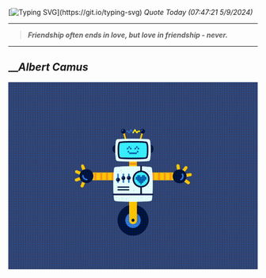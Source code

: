 [![Typing SVG](https://readme-typing-svg.herokuapp.com?font=Press+Start+2P&color=C2F784&size=35&width=900&height=100&lines=Hello+World%2C+I'm+Hung+!)](https://git.io/typing-svg) 
_Quote Today (07:47:21 5/9/2024)_
___
>**_Friendship often ends in love, but love in friendship - never._**
___

## __**_Albert Camus_**

![RobotDance](src/assets/images/robot-dancing-dribble.gif?style=center)
